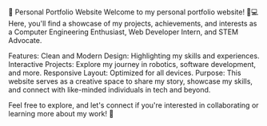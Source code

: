 🌟 Personal Portfolio Website
Welcome to my personal portfolio website! 🎨💻
Here, you'll find a showcase of my projects, achievements, and interests as a Computer Engineering Enthusiast, Web Developer Intern, and STEM Advocate.

Features:
Clean and Modern Design: Highlighting my skills and experiences.
Interactive Projects: Explore my journey in robotics, software development, and more.
Responsive Layout: Optimized for all devices.
Purpose:
This website serves as a creative space to share my story, showcase my skills, and connect with like-minded individuals in tech and beyond.

Feel free to explore, and let's connect if you're interested in collaborating or learning more about my work! 🚀
